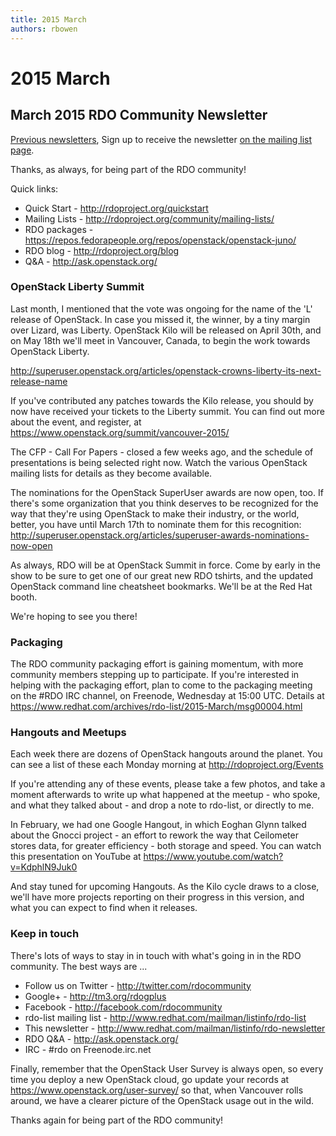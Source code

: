 ```yaml
---
title: 2015 March
authors: rbowen
---
```


# 2015 March

## March 2015 RDO Community Newsletter

[Previous newsletters](/newsletter/), Sign up to receive the newsletter [on the mailing list page](http://www.redhat.com/mailman/listinfo/rdo-newsletter).

Thanks, as always, for being part of the RDO community!

Quick links:

*   Quick Start - <http://rdoproject.org/quickstart>
*   Mailing Lists - <http://rdoproject.org/community/mailing-lists/>
*   RDO packages - <https://repos.fedorapeople.org/repos/openstack/openstack-juno/>
*   RDO blog - <http://rdoproject.org/blog>
*   Q&A - <http://ask.openstack.org/>

### OpenStack Liberty Summit

Last month, I mentioned that the vote was ongoing for the name of the 'L' release of OpenStack. In case you missed it, the winner, by a tiny margin over Lizard, was Liberty. OpenStack Kilo will be released on April 30th, and on May 18th we'll meet in Vancouver, Canada, to begin the work towards OpenStack Liberty.

<http://superuser.openstack.org/articles/openstack-crowns-liberty-its-next-release-name>

If you've contributed any patches towards the Kilo release, you should by now have received your tickets to the Liberty summit. You can find out more about the event, and register, at <https://www.openstack.org/summit/vancouver-2015/>

The CFP - Call For Papers - closed a few weeks ago, and the schedule of presentations is being selected right now. Watch the various OpenStack mailing lists for details as they become available.

The nominations for the OpenStack SuperUser awards are now open, too. If there's some organization that you think deserves to be recognized for the way that they're using OpenStack to make their industry, or the world, better, you have until March 17th to nominate them for this recognition: <http://superuser.openstack.org/articles/superuser-awards-nominations-now-open>

As always, RDO will be at OpenStack Summit in force. Come by early in the show to be sure to get one of our great new RDO tshirts, and the updated OpenStack command line cheatsheet bookmarks. We'll be at the Red Hat booth.

We're hoping to see you there!

### Packaging

The RDO community packaging effort is gaining momentum, with more community members stepping up to participate. If you're interested in helping with the packaging effort, plan to come to the packaging meeting on the #RDO IRC channel, on Freenode, Wednesday at 15:00 UTC. Details at <https://www.redhat.com/archives/rdo-list/2015-March/msg00004.html>

### Hangouts and Meetups

Each week there are dozens of OpenStack hangouts around the planet. You can see a list of these each Monday morning at <http://rdoproject.org/Events>

If you're attending any of these events, please take a few photos, and take a moment afterwards to write up what happened at the meetup - who spoke, and what they talked about - and drop a note to rdo-list, or directly to me.

In February, we had one Google Hangout, in which Eoghan Glynn talked about the Gnocci project - an effort to rework the way that Ceilometer stores data, for greater efficiency - both storage and speed. You can watch this presentation on YouTube at <https://www.youtube.com/watch?v=KdphlN9Juk0>

And stay tuned for upcoming Hangouts. As the Kilo cycle draws to a close, we'll have more projects reporting on their progress in this version, and what you can expect to find when it releases.

### Keep in touch

There's lots of ways to stay in in touch with what's going in in the RDO community. The best ways are ...

*   Follow us on Twitter - <http://twitter.com/rdocommunity>
*   Google+ - <http://tm3.org/rdogplus>
*   Facebook - <http://facebook.com/rdocommunity>
*   rdo-list mailing list - <http://www.redhat.com/mailman/listinfo/rdo-list>
*   This newsletter - <http://www.redhat.com/mailman/listinfo/rdo-newsletter>
*   RDO Q&A - <http://ask.openstack.org/>
*   IRC - #rdo on Freenode.irc.net

Finally, remember that the OpenStack User Survey is always open, so every time you deploy a new OpenStack cloud, go update your records at <https://www.openstack.org/user-survey/> so that, when Vancouver rolls around, we have a clearer picture of the OpenStack usage out in the wild.

Thanks again for being part of the RDO community!
